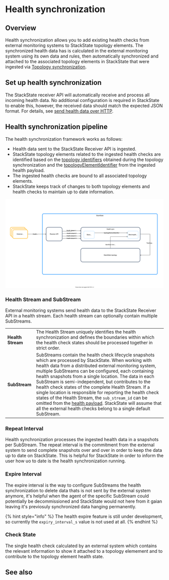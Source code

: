 # Health synchronization

## Overview

Health synchronization allows you to add existing health checks from external monitoring systems to StackState topology elements. The synchronized health data has is calculated in the external monitoring system using its own data and rules, then automatically synchronized and attached to the associated topology elements in StackState that were ingested via [Topology synchronization](../topology/topology_synchronization.md).


## Set up health synchronization
The StackState receiver API will automatically receive and process all incoming health data. No additional configuration is required in StackState to enable this, however, the received data should match the expected JSON format. For details, see [send health data over HTTP](/configure/health/send-health-data.md).

## Health synchronization pipeline

The health synchronization framework works as follows: 

* Health data sent to the StackState Receiver API is ingested.
* StackState topology elements related to the ingested health checks are identified based on the [topology identifiers](../topology/sync.md#id-extraction) obtained during the topology synchronization and the [topologyElementIdentifier](send-health-data.md#health-json) from the ingested health payload. 
* The ingested health checks are bound to all associated topology elements.
* StackState keeps track of changes to both topology elements and health checks to maintain up to date information.

![Health synchronization pipeiline](/.gitbook/assets/health-sync-pipeline.svg)

### Health Stream and SubStream

External monitoring systems send health data to the StackState Receiver API in a health stream. Each health stream can optionally contain multiple SubStreams.

| | |
|:---|:---|
| **Health Stream** | The Health Stream uniquely identifies the health synchronization and defines the boundaries within which the health check states should be processed together in strict order. |
| **SubStream** |  SubStreams contain the health check lifecycle snapshots which are processed by StackState. When working with health data from a distributed external monitoring system, multiple SubStreams can be configured, each containing health snapshots from a single location. The data in each SubStream is semi-independent, but contributes to the health check states of the complete Health Stream. If a single location is responsible for reporting the health check states of the Health Stream, the `sub_stream_id` can be omitted from the [health payload](/configure/health/send-health-data.md). StackState will assume that all the external health checks belong to a single default SubStream. |

### Repeat Interval
Health synchronization processes the ingested health data in a snapshots per SubStream. The repeat interval is the commitment from the external system to send complete snapshots over and over in order to keep the data up to date on StackState. This is helpful for StackState in order to inform the user how uo to date is the health synchronization running.

### Expire Interval
The expire interval is the way to configure SubStreams the health synchronization to delete data thats is not sent by the external system anymore, it's helpful when the agent of the specific SubStream could potentially be decommissioned and StackState would not here from it gaian leaving it's previosuly synchronized data hanging permanently.

{% hint style="info" %}
The health expire feature is still under development, so currently the `expiry_interval_s` value is not used at all.
{% endhint %}

### Check State
The single health check calculated by an external system which contains the relevant information to show it attached to a topology elemement and to contribute to the topology element health state.


## See also